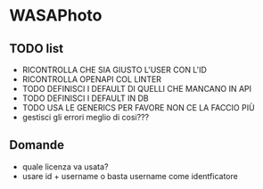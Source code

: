 # WASAPhoto

## TODO list

- RICONTROLLA CHE SIA GIUSTO L'USER CON L'ID
- RICONTROLLA OPENAPI COL LINTER
- TODO DEFINISCI I DEFAULT DI QUELLI CHE MANCANO IN API
- TODO DEFINISCI I DEFAULT IN DB
- TODO USA LE GENERICS PER FAVORE NON CE LA FACCIO PIÙ
- gestisci gli errori meglio di cosi???

## Domande

- quale licenza va usata?
- usare id + username o basta username come identficatore
